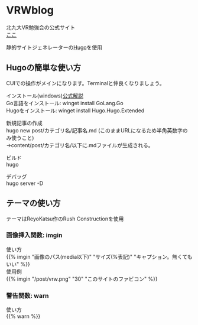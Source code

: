# VRWblog
北九大VR勉強会の公式サイト    
[ここ](https://vrworkshopatkitakyu-u.github.io/VRWblog/)  

静的サイトジェネレーターの[Hugo](https://gohugo.io/)を使用  

## Hugoの簡単な使い方  
CUIでの操作がメインになります。Terminalと仲良くなりましょう。  

インストール(windows)[公式解説](https://gohugo.io/installation/windows/)  
Go言語をインストール: winget install GoLang.Go  
Hugoをインストール: winget install Hugo.Hugo.Extended  

新規記事の作成  
hugo new post/カテゴリ名/記事名.md (このままURLになるため半角英数字のみ使うこと)  
→content/post/カテゴリ名/以下に.mdファイルが生成される。  

ビルド  
hugo  

デバッグ  
hugo server -D  
## テーマの使い方  
テーマはReyoKatsu作のRush Constructionを使用  

### 画像挿入関数: imgin  
使い方  
{{% imgin "画像のパス(media以下)" "サイズ(%表記)" "キャプション。無くてもいい" %}}  
使用例  
{{% imgin "/post/vrw.png" "30" "このサイトのファビコン" %}}  

### 警告関数: warn
使い方  
{{% warn %}}  